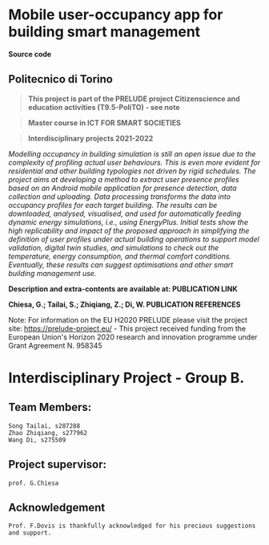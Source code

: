 # Mobile user-occupancy app for building smart management
**Source code**

## Politecnico di Torino 

> **This project is part of the PRELUDE project Citizenscience and education activities (T9.5-PoliTO) - see note**

> **Master course in ICT FOR SMART SOCIETIES**

> **Interdisciplinary projects 2021-2022**

*Modelling occupancy in building simulation is still an open issue due to the complexity of profiling actual user behaviours. This is even more evident for residential and other building typologies not driven by rigid schedules. The project aims at developing a method to extract user presence profiles based on an Android mobile application for presence detection, data collection and uploading. Data processing transforms the data into occupancy profiles for each target building. The results can be downloaded, analysed, visualised, and used for automatically feeding dynamic energy simulations, i.e., using EnergyPlus. Initial tests show the high replicability and impact of the proposed approach in simplifying the definition of user profiles under actual building operations to support model validation, digital twin studies, and simulations to check out the temperature, energy consumption, and thermal comfort conditions. Eventually, these results can suggest optimisations and other smart building management use.*

**Description and extra-contents are available at: PUBLICATION LINK**

**Chiesa, G.; Tailai, S.; Zhiqiang, Z.; Di, W. PUBLICATION REFERENCES**

Note: For information on the EU H2020 PRELUDE please visit the project site: https://prelude-project.eu/ - This project received funding from the European Union's Horizon 2020 research and innovation programme under Grant Agreement N. 958345

# Interdisciplinary Project - Group B.

## Team Members:
    Song Tailai, s287288
    Zhao Zhiqiang, s277962
    Wang Di, s275509
    
## Project supervisor:
    prof. G.Chiesa

## Acknowledgement
    Prof. F.Dovis is thankfully acknowledged for his precious suggestions and support. 


